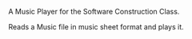 A Music Player for the Software Construction Class.

Reads a Music file in music sheet format and plays it.